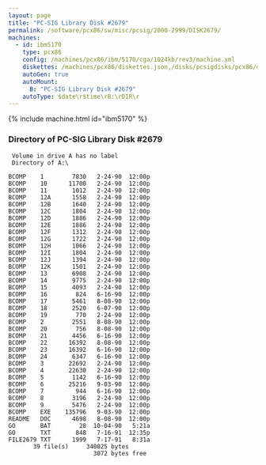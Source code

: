 ```yaml
---
layout: page
title: "PC-SIG Library Disk #2679"
permalink: /software/pcx86/sw/misc/pcsig/2000-2999/DISK2679/
machines:
  - id: ibm5170
    type: pcx86
    config: /machines/pcx86/ibm/5170/cga/1024kb/rev3/machine.xml
    diskettes: /machines/pcx86/diskettes.json,/disks/pcsigdisks/pcx86/diskettes.json
    autoGen: true
    autoMount:
      B: "PC-SIG Library Disk #2679"
    autoType: $date\r$time\rB:\rDIR\r
---
```


{% include machine.html id="ibm5170" %}

### Directory of PC-SIG Library Disk #2679

     Volume in drive A has no label
     Directory of A:\

    BCOMP    1        7830   2-24-90  12:00p
    BCOMP    10      11700   2-24-90  12:00p
    BCOMP    11       1012   2-24-90  12:00p
    BCOMP    12A      1558   2-24-90  12:00p
    BCOMP    12B      1640   2-24-90  12:00p
    BCOMP    12C      1804   2-24-90  12:00p
    BCOMP    12D      1886   2-24-90  12:00p
    BCOMP    12E      1886   2-24-90  12:00p
    BCOMP    12F      1312   2-24-90  12:00p
    BCOMP    12G      1722   2-24-90  12:00p
    BCOMP    12H      1066   2-24-90  12:00p
    BCOMP    12I      1804   2-24-90  12:00p
    BCOMP    12J      1394   2-24-90  12:00p
    BCOMP    12K      1501   2-24-90  12:00p
    BCOMP    13       6908   2-24-90  12:00p
    BCOMP    14       9775   2-24-90  12:00p
    BCOMP    15       4093   2-24-90  12:00p
    BCOMP    16        824   6-16-90  12:00p
    BCOMP    17       5461   8-08-90  12:00p
    BCOMP    18       2520   6-07-90  12:00p
    BCOMP    19        770   2-24-90  12:00p
    BCOMP    2        2551   8-08-90  12:00p
    BCOMP    20        756   8-08-90  12:00p
    BCOMP    21       4456   6-16-90  12:00p
    BCOMP    22      16392   8-08-90  12:00p
    BCOMP    23      16392   6-16-90  12:00p
    BCOMP    24       6347   6-16-90  12:00p
    BCOMP    3       22692   2-24-90  12:00p
    BCOMP    4       22630   2-24-90  12:00p
    BCOMP    5        1142   6-16-90  12:00p
    BCOMP    6       25216   9-03-90  12:00p
    BCOMP    7         944   6-16-90  12:00p
    BCOMP    8        3196   2-24-90  12:00p
    BCOMP    9        5476   2-24-90  12:00p
    BCOMP    EXE    135796   9-03-90  12:00p
    README   DOC      4698   8-08-90  12:00p
    GO       BAT        28  10-04-90   5:21a
    GO       TXT       848   7-16-91  12:35p
    FILE2679 TXT      1999   7-17-91   8:31a
           39 file(s)     340025 bytes
                            3072 bytes free
